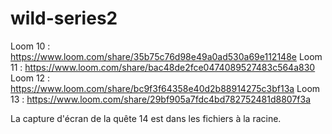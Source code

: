 # wild-series2

Loom 10 : https://www.loom.com/share/35b75c76d98e49a0ad530a69e112148e
Loom 11 : https://www.loom.com/share/bac48de2fce0474089527483c564a830
Loom 12 : https://www.loom.com/share/bc9f3f64358e40d2b88914275c3bf13a
Loom 13 : https://www.loom.com/share/29bf905a7fdc4bd782752481d8807f3a

La capture d'écran de la quête 14 est dans les fichiers à la racine.
